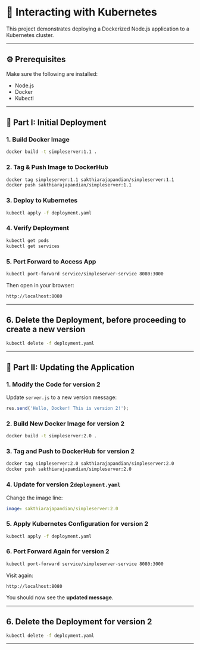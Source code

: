 # 🚀 Interacting with Kubernetes

This project demonstrates deploying a Dockerized Node.js application to a Kubernetes cluster.  

---

## ⚙️ Prerequisites

Make sure the following are installed:

- Node.js
- Docker
- Kubectl

---

## 🧪 Part I: Initial Deployment

### 1. Build Docker Image

```bash
docker build -t simpleserver:1.1 .
```

### 2. Tag & Push Image to DockerHub

```bash
docker tag simpleserver:1.1 sakthiarajapandian/simpleserver:1.1
docker push sakthiarajapandian/simpleserver:1.1
```

### 3. Deploy to Kubernetes

```bash
kubectl apply -f deployment.yaml
```

### 4. Verify Deployment

```bash
kubectl get pods
kubectl get services
```

### 5. Port Forward to Access App

```bash
kubectl port-forward service/simpleserver-service 8080:3000
```

Then open in your browser:

```
http://localhost:8080
```

---

## 6. Delete the Deployment, before proceeding to create a new version

```bash
kubectl delete -f deployment.yaml
```

---

## 🔁 Part II: Updating the Application

### 1. Modify the Code for version 2

Update `server.js` to a new version message:

```js
res.send('Hello, Docker! This is version 2!');
```

### 2. Build New Docker Image for version 2

```bash
docker build -t simpleserver:2.0 .
```

### 3. Tag and Push to DockerHub for version 2

```bash
docker tag simpleserver:2.0 sakthiarajapandian/simpleserver:2.0
docker push sakthiarajapandian/simpleserver:2.0
```

### 4. Update for version 2`deployment.yaml`

Change the image line:

```yaml
image: sakthiarajapandian/simpleserver:2.0
```

### 5. Apply Kubernetes Configuration for version 2
```bash
kubectl apply -f deployment.yaml
```

### 6. Port Forward Again for version 2

```bash
kubectl port-forward service/simpleserver-service 8080:3000
```

Visit again:

```
http://localhost:8080
```

You should now see the **updated message**.

---
## 6. Delete the Deployment for version 2

```bash
kubectl delete -f deployment.yaml
```

---


